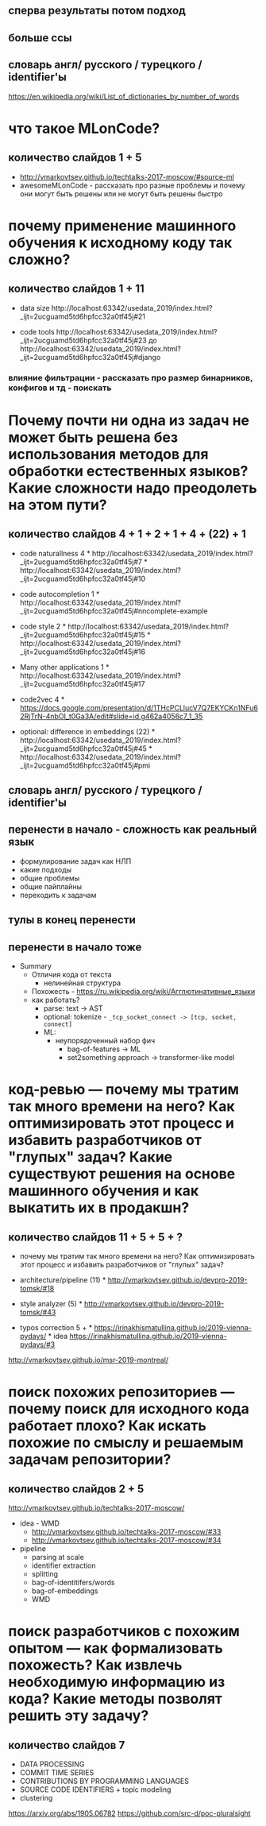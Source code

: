 ## сперва результаты потом подход

## больше ссы


## словарь англ/ русского / турецкого / identifier'ы
https://en.wikipedia.org/wiki/List_of_dictionaries_by_number_of_words


# что такое MLonCode? 
## количество слайдов 1 + 5

* http://vmarkovtsev.github.io/techtalks-2017-moscow/#source-ml
* awesomeMLonCode - рассказать про разные проблемы и почему они могут быть решены или не могут быть решены быстро

# почему применение машинного обучения к исходному коду так сложно? 
## количество слайдов 1 + 11

* data size
http://localhost:63342/usedata_2019/index.html?_ijt=2ucguamd5td6hpfcc32a0tf45j#21

* code tools
http://localhost:63342/usedata_2019/index.html?_ijt=2ucguamd5td6hpfcc32a0tf45j#23
до 
http://localhost:63342/usedata_2019/index.html?_ijt=2ucguamd5td6hpfcc32a0tf45j#django

### влияние фильтрации - рассказать про размер бинарников, конфигов и тд - поискать 




# Почему почти ни одна из задач не может быть решена без использования методов для обработки естественных языков? Какие сложности надо преодолеть на этом пути?
## количество слайдов 4 + 1 + 2 + 1 + 4 + (22) + 1

* code naturallness  4
        * http://localhost:63342/usedata_2019/index.html?_ijt=2ucguamd5td6hpfcc32a0tf45j#7
        * http://localhost:63342/usedata_2019/index.html?_ijt=2ucguamd5td6hpfcc32a0tf45j#10

* code autocompletion 1
        * http://localhost:63342/usedata_2019/index.html?_ijt=2ucguamd5td6hpfcc32a0tf45j#nncomplete-example

* code style 2
        * http://localhost:63342/usedata_2019/index.html?_ijt=2ucguamd5td6hpfcc32a0tf45j#15
        * http://localhost:63342/usedata_2019/index.html?_ijt=2ucguamd5td6hpfcc32a0tf45j#16

* Many other applications 1
        * http://localhost:63342/usedata_2019/index.html?_ijt=2ucguamd5td6hpfcc32a0tf45j#17

* code2vec  4
        * https://docs.google.com/presentation/d/1THcPCLlucV7Q7EKYCKn1NFu62RjTrN-4nbOI_t0Ga3A/edit#slide=id.g462a4056c7_1_35

* optional: difference in embeddings (22)
        * http://localhost:63342/usedata_2019/index.html?_ijt=2ucguamd5td6hpfcc32a0tf45j#45
        * http://localhost:63342/usedata_2019/index.html?_ijt=2ucguamd5td6hpfcc32a0tf45j#pmi

## словарь англ/ русского / турецкого / identifier'ы
## перенести в начало - сложность как реальный язык
* формулирование задач как НЛП
* какие подходы
* общие проблемы 
* общие пайплайны
* переходить к задачам
## тулы в конец перенести

## перенести в начало тоже
* Summary 
    * Отличия кода от текста
        * нелинейная структура
    * Похожесть - https://ru.wikipedia.org/wiki/Агглютинативные_языки
    * как работать?
        * parse: text -> AST
        * optional: tokenize - `_tcp_socket_connect -> [tcp, socket, connect]`
        * ML:
            * неупорядоченный набор фич
                * bag-of-features -> ML
                * set2something approach -> transformer-like model
            



# код-ревью — почему мы тратим так много времени на него? Как оптимизировать этот процесс и избавить разработчиков от "глупых" задач? Какие существуют решения на основе машинного обучения и как выкатить их в продакшн?

## количество слайдов 11 + 5 + 5 + ?

* почему мы тратим так много времени на него? Как оптимизировать этот процесс и избавить разработчиков от "глупых" задач?

* architecture/pipeline (11)
        * http://vmarkovtsev.github.io/devpro-2019-tomsk/#18

* style analyzer (5)
        * http://vmarkovtsev.github.io/devpro-2019-tomsk/#43

* typos correction 5 +
        * https://irinakhismatullina.github.io/2019-vienna-pydays/
        * idea https://irinakhismatullina.github.io/2019-vienna-pydays/#3

http://vmarkovtsev.github.io/msr-2019-montreal/


# поиск похожих репозиториев — почему поиск для исходного кода работает плохо? Как искать похожие по смыслу и решаемым задачам репозитории?
## количество слайдов 2 + 5

http://vmarkovtsev.github.io/techtalks-2017-moscow/

* idea - WMD
     * http://vmarkovtsev.github.io/techtalks-2017-moscow/#33
     * http://vmarkovtsev.github.io/techtalks-2017-moscow/#34
* pipeline
     * parsing at scale
     * identifier extraction
     * splitting
     * bag-of-identitifers/words
     * bag-of-embeddings
     * WMD

# поиск разработчиков с похожим опытом — как формализовать похожесть? Как извлечь необходимую информацию из кода? Какие методы позволят решить эту задачу?

## количество слайдов 7

* DATA PROCESSING
* COMMIT TIME SERIES
* CONTRIBUTIONS BY PROGRAMMING LANGUAGES
* SOURCE CODE IDENTIFIERS + topic modeling
* clustering


https://arxiv.org/abs/1905.06782
https://github.com/src-d/poc-pluralsight

